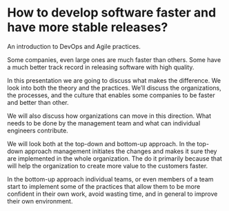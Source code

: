 # How to develop software faster and have more stable releases?

An introduction to DevOps and Agile practices.

Some companies, even large ones are much faster than others.
Some have a much better track record in releasing software with high quality.

In this presentation we are going to discuss what makes the difference. We look into both the theory and the practices. We’ll discuss the organizations, the processes, and the culture that enables some companies to be faster and better than other.

We will also discuss how organizations can move in this direction. What needs to be done by the management team and what can individual engineers contribute.

We will look both at the top-down and bottom-up approach.
In the top-down approach management initiates the changes and makes it sure they are implemented in the whole organization. The do it primarily because that will help the organization to create more value to the customers faster.

In the bottom-up approach individual teams, or even members of a team start to implement some of the practices that allow them to be more confident in their own work, avoid wasting time, and in general to improve their own environment.



